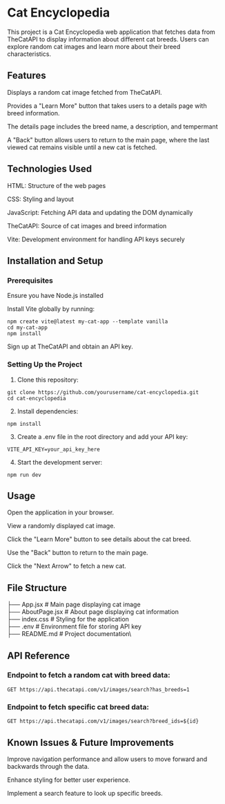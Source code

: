 # Cat Encyclopedia

This project is a Cat Encyclopedia web application that fetches data from TheCatAPI to display information about different cat breeds. Users can explore random cat images and learn more about their breed characteristics.

## Features

Displays a random cat image fetched from TheCatAPI.

Provides a "Learn More" button that takes users to a details page with breed information.

The details page includes the breed name, a description, and tempermant 

A "Back" button allows users to return to the main page, where the last viewed cat remains visible until a new cat is fetched.

## Technologies Used

HTML: Structure of the web pages

CSS: Styling and layout

JavaScript: Fetching API data and updating the DOM dynamically

TheCatAPI: Source of cat images and breed information

Vite: Development environment for handling API keys securely

## Installation and Setup

### Prerequisites

Ensure you have Node.js installed

Install Vite globally by running:

```
npm create vite@latest my-cat-app --template vanilla
cd my-cat-app
npm install
```

Sign up at TheCatAPI and obtain an API key.

### Setting Up the Project

1. Clone this repository:

```
git clone https://github.com/yourusername/cat-encyclopedia.git
cd cat-encyclopedia
```

2. Install dependencies:

```
npm install
```

3. Create a .env file in the root directory and add your API key:

```
VITE_API_KEY=your_api_key_here
```

4. Start the development server:

```
npm run dev
```

## Usage

Open the application in your browser.

View a randomly displayed cat image.

Click the "Learn More" button to see details about the cat breed.

Use the "Back" button to return to the main page.

Click the "Next Arrow" to fetch a new cat.


## File Structure

├── App.jsx          # Main page displaying cat image\
├── AboutPage.jsx    # About page displaying cat information\
├── index.css        # Styling for the application\
├── .env             # Environment file for storing API key\
├── README.md        # Project documentation\

## API Reference

### Endpoint to fetch a random cat with breed data:

```
GET https://api.thecatapi.com/v1/images/search?has_breeds=1
```

### Endpoint to fetch specific cat breed data:
```
GET https://api.thecatapi.com/v1/images/search?breed_ids=${id}
```

## Known Issues & Future Improvements

Improve navigation performance and allow users to move forward and backwards through the data.

Enhance styling for better user experience.

Implement a search feature to look up specific breeds.
